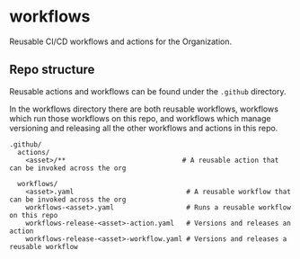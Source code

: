 # workflows
Reusable CI/CD workflows and actions for the Organization.

## Repo structure

Reusable actions and workflows can be found under the `.github` directory. 

In the workflows directory there are both reusable workflows, workflows which run those workflows on this repo, and workflows which manage versioning and releasing all the other workflows and actions in this repo.

```
.github/
  actions/
    <asset>/**                             # A reusable action that can be invoked across the org
    
  workflows/
    <asset>.yaml                            # A reusable workflow that can be invoked across the org
    workflows-<asset>.yaml                  # Runs a reusable workflow on this repo
    workflows-release-<asset>-action.yaml   # Versions and releases an action
    workflows-release-<asset>-workflow.yaml # Versions and releases a reusable workflow
```
